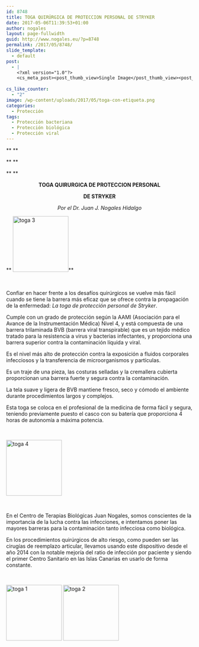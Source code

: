 ```yaml
---
id: 8748
title: TOGA QUIRÚRGICA DE PROTECCION PERSONAL DE STRYKER
date: 2017-05-06T11:39:53+01:00
author: nogales
layout: page-fullwidth
guid: http://www.nogales.eu/?p=8748
permalink: /2017/05/8748/
slide_template:
  - default
post:
  - |
    <?xml version="1.0"?>
    <cs_meta_post><post_thumb_view>Single Image</post_thumb_view><post_featured_image_as_thumbnail/><post_thumb_audio/><post_thumb_video/><post_thumb_slider/><post_thumb_slider_type/><inside_post_thumb_view>Single Image</inside_post_thumb_view><inside_post_featured_image_as_thumbnail/><inside_post_thumb_audio/><inside_post_thumb_video/><inside_post_thumb_slider/><inside_post_thumb_slider_type/><post_social_sharing>on</post_social_sharing><post_author_info_show>on</post_author_info_show><post_tags_show>on</post_tags_show><post_attachment_show>on</post_attachment_show><page_title/><page_sub_title/><page_subheader_color/><page_subheader_font_color/><header_banner_style>default_header</header_banner_style><header_banner_image/><header_banner_flex_slider>blog</header_banner_flex_slider><custom_slider_id/><sidebar_layout><cs_layout/></sidebar_layout></cs_meta_post>
    
cs_like_counter:
  - "2"
image: /wp-content/uploads/2017/05/toga-con-etiqueta.png
categories:
  - Protección
tags:
  - Protección bacteriana
  - Protección biológica
  - Protección viral
---
```

** **

** **

** **

<p style="text-align: center;">
  <strong>TOGA QUIRURGICA DE PROTECCION PERSONAL</strong>
</p>

<p style="text-align: center;">
  <strong>DE STRYKER</strong>
</p>

<p style="text-align: center;">
  <em>Por el Dr. Juan J. Nogales Hidalgo</em>
</p>

** [<img loading="lazy" class="aligncenter size-thumbnail wp-image-8794" src="http://www.nogales.eu/wp-content/uploads/2017/05/toga-3-150x150.png" alt="toga 3" width="150" height="150" />](http://www.nogales.eu/wp-content/uploads/2017/05/toga-3.png)**

&nbsp;

Confiar en hacer frente a los desafíos quirúrgicos se vuelve más fácil cuando se tiene la barrera más eficaz que se ofrece contra la propagación de la enfermedad: _La toga de protección personal de Stryker_.

Cumple con un grado de protección según la AAMI (Asociación para el Avance de la Instrumentación Médica) Nivel 4, y está compuesta de una barrera trilaminada BVB (barrera viral transpirable) que es un tejido médico tratado para la resistencia a virus y bacterias infectantes, y proporciona una barrera superior contra la contaminación líquida y viral.

Es el nivel más alto de protección contra la exposición a fluidos corporales infecciosos y la transferencia de microorganismos y partículas.

Es un traje de una pieza, las costuras selladas y la cremallera cubierta proporcionan una barrera fuerte y segura contra la contaminación.

La tela suave y ligera de BVB mantiene fresco, seco y cómodo el ambiente durante procedimientos largos y complejos.

Esta toga se coloca en el profesional de la medicina de forma fácil y segura, teniendo previamente puesto el casco con su batería que proporciona 4 horas de autonomía a máxima potencia.

&nbsp;

[<img loading="lazy" class="aligncenter size-thumbnail wp-image-8795" src="http://www.nogales.eu/wp-content/uploads/2017/05/toga-4-150x150.png" alt="toga 4" width="150" height="150" />](http://www.nogales.eu/wp-content/uploads/2017/05/toga-4.png)

&nbsp;

En el Centro de Terapias Biológicas Juan Nogales, somos conscientes de la importancia de la lucha contra las infecciones, e intentamos poner las mayores barreras para la contaminación tanto infecciosa como biológica.

En los procedimientos quirúrgicos de alto riesgo, como pueden ser las cirugías de reemplazo articular, llevamos usando este dispositivo desde el año 2014 con la notable mejoría del ratio de infección por paciente y siendo el primer Centro Sanitario en las Islas Canarias en usarlo de forma constante.

&nbsp;

[<img loading="lazy" class="aligncenter size-thumbnail wp-image-8792" src="http://www.nogales.eu/wp-content/uploads/2017/05/toga-1-150x150.png" alt="toga 1" width="150" height="150" />](http://www.nogales.eu/wp-content/uploads/2017/05/toga-1.png) [<img loading="lazy" class="aligncenter size-thumbnail wp-image-8793" src="http://www.nogales.eu/wp-content/uploads/2017/05/toga-2-150x150.png" alt="toga 2" width="150" height="150" />](http://www.nogales.eu/wp-content/uploads/2017/05/toga-2.png)